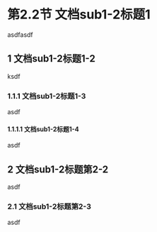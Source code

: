 
# 第2.2节 文档sub1-2标题1

asdfasdf

## 1 文档sub1-2标题1-2

ksdf

### 1.1.1 文档sub1-2标题1-3

asdf

#### 1.1.1.1 文档sub1-2标题1-4

asdf

## 2 文档sub1-2标题第2-2

asdf

### 2.1 文档sub1-2标题第2-3

asdf


